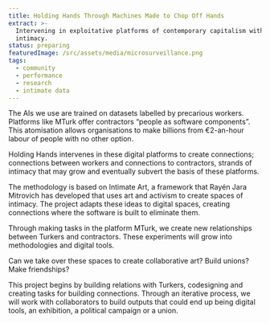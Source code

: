 ```yaml
---
title: Holding Hands Through Machines Made to Chop Off Hands
extract: >-
  Intervening in exploitative platforms of contemporary capitalism with
  intimacy.
status: preparing
featuredImage: /src/assets/media/microsurveillance.png
tags:
  - community
  - performance
  - research
  - intimate data
---
```


The AIs we use are trained on datasets labelled by precarious workers. Platforms like MTurk offer contractors “people as software components”. This atomisation allows organisations to make billions from €2-an-hour labour of people with no other option.

Holding Hands intervenes in these digital platforms to create connections; connections between workers and connections to contractors, strands of intimacy that may grow and eventually subvert the basis of these platforms.

The methodology is based on Intimate Art, a framework that Rayén Jara Mitrovich has developed that uses art and activism to create spaces of intimacy. The project adapts these ideas to digital spaces, creating connections where the software is built to eliminate them.

Through making tasks in the platform MTurk, we create new relationships between Turkers and contractors. These experiments will grow into methodologies and digital tools.

Can we take over these spaces to create collaborative art? Build unions? Make friendships?

This project begins by building relations with Turkers, codesigning and creating tasks for building connections. Through an iterative process, we will work with collaborators to build outputs that could end up being digital tools, an exhibition, a political campaign or a union.
